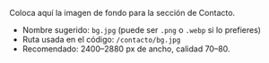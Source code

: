 Coloca aquí la imagen de fondo para la sección de Contacto.

- Nombre sugerido: `bg.jpg` (puede ser `.png` o `.webp` si lo prefieres)
- Ruta usada en el código: `/contacto/bg.jpg`
- Recomendado: 2400–2880 px de ancho, calidad 70–80.

